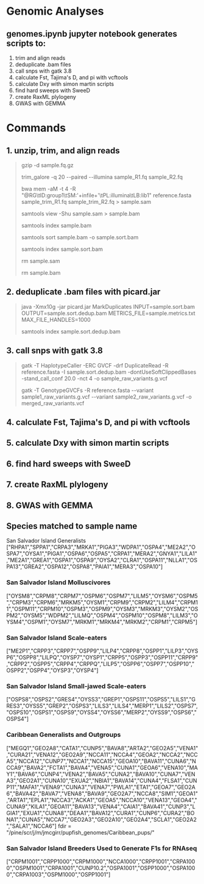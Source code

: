 # Genomic Analyses
## genomes.ipynb jupyter notebook generates scripts to:
1. trim and align reads
2. deduplicate .bam files
3. call snps with gatk 3.8
4. calculate Fst, Tajima's D, and pi with vcftools
5. calculate Dxy with simon martin scripts
6. find hard sweeps with SweeD
7. create RaxML plylogeny
8. GWAS with GEMMA

# Commands
## 1. unzip, trim, and align reads

> gzip -d sample.fq.gz
>
> trim_galore -q 20 --paired --illumina sample_R1.fq sample_R2.fq
>
> bwa mem -aM -t 4 -R "@RG\\tID:group1\\tSM:'+infile+'\\tPL:illumina\\tLB:lib1" reference.fasta sample_trim_R1.fq sample_trim_R2.fq > sample.sam
>
> samtools view -Shu sample.sam > sample.bam
>
> samtools index sample.bam
>
> samtools sort sample.bam -o sample.sort.bam
>
> samtools index sample.sort.bam
>
> rm sample.sam
>
> rm sample.bam

## 2. deduplicate .bam files with picard.jar
> java -Xmx10g -jar picard.jar MarkDuplicates INPUT=sample.sort.bam OUTPUT=sample.sort.dedup.bam METRICS_FILE=sample.metrics.txt MAX_FILE_HANDLES=1000
>
> samtools index sample.sort.dedup.bam

## 3. call snps with gatk 3.8
> gatk -T HaplotypeCaller -ERC GVCF -drf DuplicateRead -R reference.fasta -I sample.sort.dedup.bam -dontUseSoftClippedBases -stand_call_conf 20.0 -nct 4 -o sample_raw_variants.g.vcf
>
> gatk -T GenotypeGVCFs -R reference.fasta --variant sample1_raw_variants.g.vcf --variant sample2_raw_variants.g.vcf -o merged_raw_variants.vcf

## 4. calculate Fst, Tajima's D, and pi with vcftools
## 5. calculate Dxy with simon martin scripts
## 6. find hard sweeps with SweeD
## 7. create RaxML plylogeny
## 8. GWAS with GEMMA



## Species matched to sample name
San Salvador Island Generalists
["RHPA1","SPPA1","CRPA3","MRKA1","PIGA3","WDPA1","OSPA4","ME2A2","OSPA7","OYSA1","PIGA1","OSPA6","OSPA5","CRPA1","MERA2","GNYA1","LILA1","ME2A1","GREA1","OSPA1","OSPA9","OYSA2","CLRA1","OSPA11","NLLA1","OSPA13","GREA2","OSPA12","OSPA8","PAIA1","MERA3","OSPA10"]
### San Salvador Island Molluscivores
["OYSM8","CRPM8","CRPM7","OSPM6","OSPM7","LILM5","OYSM6","OSPM5","CRPM3","CRPM6","MRKM5","OYSM1","CRPM9","CRPM2","LILM4","CRPM11","OSPM11","CRPM10","OSPM3","OSPM9","OYSM3","MRKM3","OYSM2","OSPM2","OYSM5","WDPM2","LILMQ","OSPM4","OSPM10","OSPM8","LILM3","OYSM4","OSPM1","OYSM7","MRKM1","MRKM4","MRKM2","CRPM1","CRPM5"]
### San Salvador Island Scale-eaters

["ME2P1","CRPP3","CRPP7","OSPP9","LILP4","CRPP8","OSPP1","LILP3","OYSP6","OSPP8","LILPQ","OYSP7","OYSP1","CRPP5","OSPP3","OSPP11","CRPP9","CRPP2","OSPP5","CRPP4","CRPPQ","LILP5","OSPP6","OSPP7","OSPP10","OSPP2","OSPP4","OYSP3","OYSP4"]
### San Salvador Island Small-jawed Scale-eaters

["OSPS8","OSPS2","GRES4","OYSS3","GREP1","OSPS11","OSPS5","LILS1","GRES3","OYSS5","GREP2","OSPS3","LILS3","LILS4","MERP1","LILS2","OSPS7","OSPS10","OSPS1","OSPS9","OYSS4","OYSS6","MERP2","OYSS9","OSPS6","OSPS4"]
### Caribbean Generalists and Outgroups
["MEGQ1","GEO2A8","CATA1","CUNP5","BAVA8","ARTA2","GEO2A5","VENA1","CURA21","VENA12","GEO2A9","NCCA11","NCCA4","GEOA2","NCCA2","NCCA5","NCCA12","CUNP7","NCCA1","NCCA15","GEOA10","BAVA11","CUNA6","NCCA9","BAVA2","FCTA1","BAVA4","VENA5","CUNA1","GEOA6","VENA10","MAY1","BAVA6","CUNP4","VENA2","BAVA5","CUNA2","BAVA10","CUNA7","VENA3","GEO2A1","CUNA10","EXUA2","NBIA1","BAVA14","CUNA4","FLSA1","CUNP11","MAFA1","VENA9","CUNA3","VENA7","PWLA1","ETA1","GEOA7","GEO2A6","BAVA42","BAVA7","VENA8","BAVA9","GEO2A7","NCCA8","SIM1","GEOA1","ARTA1","EPLA1","NCCA3","ACKA1","GEOA5","NCCA10","VENA13","GEOA4","CUNA9","KILA1","GEOA11","BAVA13","VENA4","CAIA1","BAVA41","CUNP3","LGIA1","EXUA1","CUNA8","DEAA1","BAVA12","CURA1","CUNP6","CURA2","BONA1","CUNA5","NCCA7","GEO2A3","GEO2A10","GEO2A4","SCLA1","GEO2A2","SALA1","NCCA6"]
fdir = "/pine/scr/j/m/jmcgirr/pupfish_genomes/Caribbean_pups/"
### San Salvador Island Breeders Used to Generate F1s for RNAseq
["CRPM1001","CRPP1000","CRPM1000","NCCA1000","CRPP1001","CRPA1000","OSPM1001","CRPA1001","CUNP10.2","OSPA1001","OSPP1000","OSPA1000","CRPA1003","OSPM1000","OSPP1001"]
